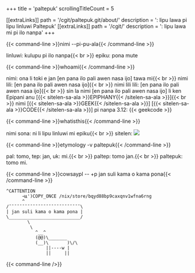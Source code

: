 +++
title               = 'paltepuk'
scrollingTitleCount = 5

[[extraLinks]]
path        = '/cgit/paltepuk.git/about/'
description = ': lipu lawa pi lipu linluwi Paltepuk'
[[extraLinks]]
path        = '/cgit/'
description = ': lipu lawa mi pi ilo nanpa'
+++

{{< command-line  >}}nimi --pi-pu-ala{{< /command-line >}}

linluwi: kulupu pi ilo nanpa{{< br >}}
epiku: pona mute

{{< command-line  >}}whoami{{< /command-line >}}

nimi: ona li toki e jan [en pana ilo pali awen nasa ijo] tawa mi{{< br >}}
nimi lili: [en pana ilo pali awen nasa ijo]{{< br >}}
nimi lili lili: [en pana ilo pali awen nasa ijo]{{< br >}}
sin la nimi [en pana ilo pali awen nasa ijo] li ken Epipani anu [{{< sitelen-sa-ala >}}EPIPHANY{{< /sitelen-sa-ala >}}]{{< br >}}
nimi [{{< sitelen-sa-ala >}}GEEK{{< /sitelen-sa-ala >}}] [{{< sitelen-sa-ala >}}CODE{{< /sitelen-sa-ala >}}] pi nanpa 3.12: {{< geekcode >}}

{{< command-line  >}}whatisthis{{< /command-line >}}

nimi sona: ni li lipu linluwi mi epiku{{< br >}}
sitelen: ![](/web-buttons/paltepuk.gif)

{{< command-line  >}}etymology -v paltepuk{{< /command-line >}}

pal: tomo, tep: jan, uk: mi.{{< br >}}
paltep: tomo jan.{{< br >}}
paltepuk:  tomo mi.

{{< command-line  >}}cowsaypl -- +p jan suli kama o kama pona{{< /command-line >}}

```
^CATTENTION
      ⊣⍎')COPY_ONCE /nix/store/bqyd88bp9caxqnv1wfna6rng
      ^
/¯¯¯¯¯¯¯¯¯¯¯¯¯¯¯¯¯¯¯¯¯¯¯¯¯¯¯\
| jan suli kama o kama pona |
\___________________________/
        \
         \
           ^__^
           (@@)\_______
           (__)\       )\/\
               ||----w |
               ||     ||
```

{{< command-line />}}
